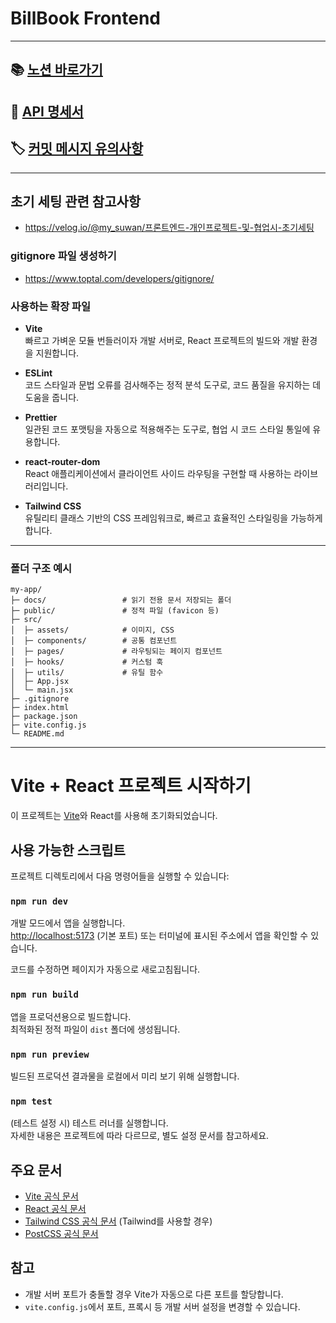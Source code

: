 # BillBook Frontend

---

## 📚 [노션 바로가기](https://www.notion.so/the-books-1d471c958f918010babede90e64da0dd?pvs=4)

## 📘 [API 명세서](./docs/api.md)

## 🏷️ [커밋 메시지 유의사항](./docs/type.md)

---

## 초기 세팅 관련 참고사항

- https://velog.io/@my_suwan/프론트엔드-개인프로젝트-및-협업시-초기세팅

### gitignore 파일 생성하기

- https://www.toptal.com/developers/gitignore/

### 사용하는 확장 파일

- **Vite**  
  빠르고 가벼운 모듈 번들러이자 개발 서버로, React 프로젝트의 빌드와 개발 환경을 지원합니다.

- **ESLint**  
  코드 스타일과 문법 오류를 검사해주는 정적 분석 도구로, 코드 품질을 유지하는 데 도움을 줍니다.

- **Prettier**  
  일관된 코드 포맷팅을 자동으로 적용해주는 도구로, 협업 시 코드 스타일 통일에 유용합니다.

- **react-router-dom**  
  React 애플리케이션에서 클라이언트 사이드 라우팅을 구현할 때 사용하는 라이브러리입니다.

- **Tailwind CSS**  
  유틸리티 클래스 기반의 CSS 프레임워크로, 빠르고 효율적인 스타일링을 가능하게 합니다.

---

### 폴더 구조 예시

```
my-app/
├─ docs/                 # 읽기 전용 문서 저장되는 폴더
├─ public/               # 정적 파일 (favicon 등)
├─ src/
│  ├─ assets/            # 이미지, CSS
│  ├─ components/        # 공통 컴포넌트
│  ├─ pages/             # 라우팅되는 페이지 컴포넌트
│  ├─ hooks/             # 커스텀 훅
│  ├─ utils/             # 유틸 함수
│  ├─ App.jsx
│  └─ main.jsx
├─ .gitignore
├─ index.html
├─ package.json
├─ vite.config.js
└─ README.md

```

---

# Vite + React 프로젝트 시작하기

이 프로젝트는 [Vite](https://vitejs.dev/)와 React를 사용해 초기화되었습니다.

## 사용 가능한 스크립트

프로젝트 디렉토리에서 다음 명령어들을 실행할 수 있습니다:

### `npm run dev`

개발 모드에서 앱을 실행합니다.  
[http://localhost:5173](http://localhost:5173) (기본 포트) 또는 터미널에 표시된 주소에서 앱을 확인할 수 있습니다.

코드를 수정하면 페이지가 자동으로 새로고침됩니다.

### `npm run build`

앱을 프로덕션용으로 빌드합니다.  
최적화된 정적 파일이 `dist` 폴더에 생성됩니다.

### `npm run preview`

빌드된 프로덕션 결과물을 로컬에서 미리 보기 위해 실행합니다.

### `npm test`

(테스트 설정 시) 테스트 러너를 실행합니다.  
자세한 내용은 프로젝트에 따라 다르므로, 별도 설정 문서를 참고하세요.

## 주요 문서

- [Vite 공식 문서](https://vitejs.dev/guide/)
- [React 공식 문서](https://reactjs.org/)
- [Tailwind CSS 공식 문서](https://tailwindcss.com/docs/installation) (Tailwind를 사용할 경우)
- [PostCSS 공식 문서](https://postcss.org/)

## 참고

- 개발 서버 포트가 충돌할 경우 Vite가 자동으로 다른 포트를 할당합니다.
- `vite.config.js`에서 포트, 프록시 등 개발 서버 설정을 변경할 수 있습니다.
